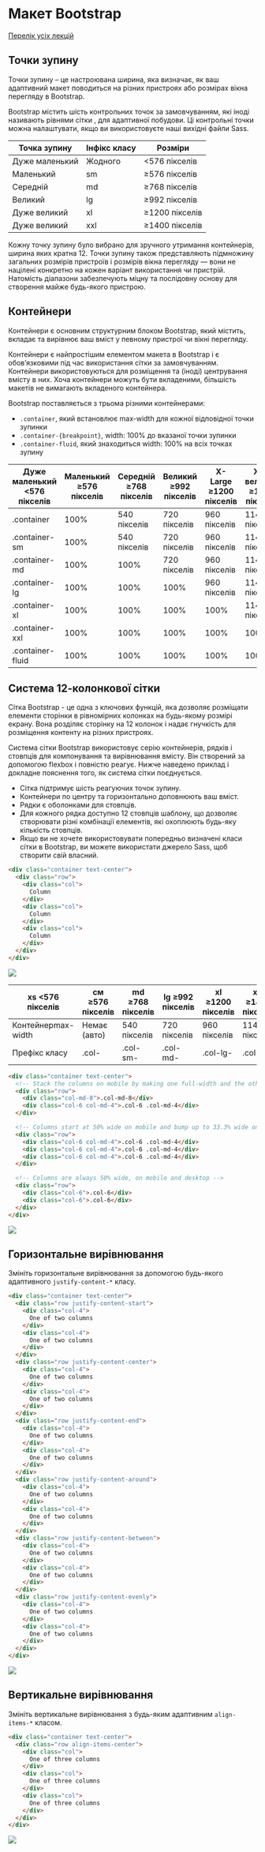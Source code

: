 # Макет Bootstrap

[Перелік усіх лекцій](../README.md)

## Точки зупину
Точки зупину – це настроювана ширина, яка визначає, як ваш адаптивний макет поводиться на різних пристроях або розмірах вікна перегляду в Bootstrap.

Bootstrap містить шість контрольних точок за замовчуванням, які іноді називають рівнями сітки , для адаптивної побудови. Ці контрольні точки можна налаштувати, якщо ви використовуєте наші вихідні файли Sass.

| Точка зупину   | Інфікс класу | Розміри        |
| -------------- | ------------ | -------------- |
| Дуже маленький | Жодного      | <576 пікселів  |
| Маленький      | sm           | ≥576 пікселів  |
| Середній       | md           | ≥768 пікселів  |
| Великий        | lg           | ≥992 пікселів  |
| Дуже великий   | xl           | ≥1200 пікселів |
| Дуже великий   | xxl          | ≥1400 пікселів |

Кожну точку зупину було вибрано для зручного утримання контейнерів, ширина яких кратна 12. Точки зупину також представляють підмножину загальних розмірів пристроїв і розмірів вікна перегляду — вони не націлені конкретно на кожен варіант використання чи пристрій. Натомість діапазони забезпечують міцну та послідовну основу для створення майже будь-якого пристрою.

## Контейнери

Контейнери є основним структурним блоком Bootstrap, який містить, вкладає та вирівнює ваш вміст у певному пристрої чи вікні перегляду.

Контейнери є найпростішим елементом макета в Bootstrap і є обов’язковими під час використання сітки за замовчуванням. Контейнери використовуються для розміщення та (іноді) центрування вмісту в них. Хоча контейнери можуть бути вкладеними, більшість макетів не вимагають вкладеного контейнера.

Bootstrap поставляється з трьома різними контейнерами:

- `.container`, який встановлює max-width для кожної відповідної точки зупинки
- `.container-{breakpoint}`, width: 100% до вказаної точки зупинки
- `.container-fluid`, який знаходиться width: 100% на всіх точках зупину

| Дуже маленький  <576 пікселів | Маленький ≥576 пікселів | Середній ≥768 пікселів | Великий ≥992 пікселів | X-Large ≥1200 пікселів | XX-великий ≥1400 пікселів |
|---|---|---|---|---|---|
| .container | 100% | 540 пікселів | 720 пікселів | 960 пікселів | 1140 пікселів | 1320 пікселів |
| .container-sm | 100% | 540 пікселів | 720 пікселів | 960 пікселів | 1140 пікселів | 1320 пікселів |
| .container-md | 100% | 100% | 720 пікселів | 960 пікселів | 1140 пікселів | 1320 пікселів |
| .container-lg | 100% | 100% | 100% | 960 пікселів | 1140 пікселів | 1320 пікселів |
| .container-xl | 100% | 100% | 100% | 100% | 1140 пікселів | 1320 пікселів |
| .container-xxl | 100% | 100% | 100% | 100% | 100% | 1320 пікселів |
| .container-fluid | 100% | 100% | 100% | 100% | 100% | 100% |


## Система 12-колонкової сітки
Сітка Bootstrap - це одна з ключових функцій, яка дозволяє розміщати елементи сторінки в рівномірних колонках на будь-якому розмірі екрану. Вона розділяє сторінку на 12 колонок і надає гнучкість для розміщення контенту на різних пристроях.

Система сітки Bootstrap використовує серію контейнерів, рядків і стовпців для компонування та вирівнювання вмісту. Він створений за допомогою flexbox і повністю реагує. Нижче наведено приклад і докладне пояснення того, як система сітки поєднується.

- Сітка підтримує шість реагуючих точок зупину.
- Контейнери по центру та горизонтально доповнюють ваш вміст.
- Рядки є оболонками для стовпців. 
- Для кожного рядка доступно 12 стовпців шаблону, що дозволяє створювати різні комбінації елементів, які охоплюють будь-яку кількість стовпців. 
- Якщо ви не хочете використовувати попередньо визначені класи сітки в Bootstrap, ви можете використати джерело Sass, щоб створити свій власний.

```html
<div class="container text-center">
  <div class="row">
    <div class="col">
      Column
    </div>
    <div class="col">
      Column
    </div>
    <div class="col">
      Column
    </div>
  </div>
</div>
```

![](img/020.png)

| xs &lt;576 пікселів | см ≥576 пікселів | md ≥768 пікселів | lg ≥992 пікселів | xl ≥1200 пікселів | xxl ≥1400 пікселів |
|---|---|---|---|---|---|
| Контейнерmax-width | Немає (авто) | 540 пікселів | 720 пікселів | 960 пікселів | 1140 пікселів | 1320 пікселів |
| Префікс класу | .col- | .col-sm- | .col-md- | .col-lg- | .col-xl- | .col-xxl- |

```html
<div class="container text-center">
  <!-- Stack the columns on mobile by making one full-width and the other half-width -->
  <div class="row">
    <div class="col-md-8">.col-md-8</div>
    <div class="col-6 col-md-4">.col-6 .col-md-4</div>
  </div>

  <!-- Columns start at 50% wide on mobile and bump up to 33.3% wide on desktop -->
  <div class="row">
    <div class="col-6 col-md-4">.col-6 .col-md-4</div>
    <div class="col-6 col-md-4">.col-6 .col-md-4</div>
    <div class="col-6 col-md-4">.col-6 .col-md-4</div>
  </div>

  <!-- Columns are always 50% wide, on mobile and desktop -->
  <div class="row">
    <div class="col-6">.col-6</div>
    <div class="col-6">.col-6</div>
  </div>
</div>
```

![](img/030.png)

## Горизонтальне вирівнювання
Змініть горизонтальне вирівнювання за допомогою будь-якого адаптивного `justify-content-*` класу.

```html
<div class="container text-center">
  <div class="row justify-content-start">
    <div class="col-4">
      One of two columns
    </div>
    <div class="col-4">
      One of two columns
    </div>
  </div>
  <div class="row justify-content-center">
    <div class="col-4">
      One of two columns
    </div>
    <div class="col-4">
      One of two columns
    </div>
  </div>
  <div class="row justify-content-end">
    <div class="col-4">
      One of two columns
    </div>
    <div class="col-4">
      One of two columns
    </div>
  </div>
  <div class="row justify-content-around">
    <div class="col-4">
      One of two columns
    </div>
    <div class="col-4">
      One of two columns
    </div>
  </div>
  <div class="row justify-content-between">
    <div class="col-4">
      One of two columns
    </div>
    <div class="col-4">
      One of two columns
    </div>
  </div>
  <div class="row justify-content-evenly">
    <div class="col-4">
      One of two columns
    </div>
    <div class="col-4">
      One of two columns
    </div>
  </div>
</div>
```

![](img/040.png)

## Вертикальне вирівнювання
Змініть вертикальне вирівнювання з будь-яким адаптивним `align-items-*` класом.

```html
<div class="container text-center">
  <div class="row align-items-center">
    <div class="col">
      One of three columns
    </div>
    <div class="col">
      One of three columns
    </div>
    <div class="col">
      One of three columns
    </div>
  </div>
</div>
```

![](img/050.png)
